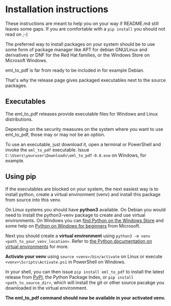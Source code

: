# Installation instructions

These instructions are meant to help you on your way if README.md still leaves
some gaps. If you are comfortable with a `pip install` you should not read on
;-)

The preferred way to install packages on your system should be to use some form
of package manager like APT for debian GNU/Linux and derivatives or DNF for the
Red Hat families, or the Windows Store on Microsoft Windows.

eml_to_pdf is far from ready to be included in for example Debian.

That's why the release page gives packaged executables next to the source
packages.

## Executables

The eml_to_pdf releases provide executable files for Windows and Linux
distributions.

Depending on the security measures on the system where you want to use
eml_to_pdf, those may or may not be an option.

To use an executable, just download it, open a terminal or PowerShell and
invoke the `eml_to_pdf` executable.
Issue `C:\Users\youruser\Downloads\eml_to_pdf-0.8.exe` on Windows, for example.

## Using pip

If the executables are blocked on your system, the next easiest way is to
install python, create a virtual environment (venv) and install this package
from source into this venv.

On Linux systems you should have **python3** available. On Debian you would
need to install the python3-venv package to create and use virtual
environments. On Windows you can [find Python on the Windows Store](
  https://apps.microsoft.com/search?query=python&hl=nl-nl&gl=BE) and some
help on [Python on Windows for beginners](
  https://learn.microsoft.com/en-us/windows/python/beginners) from Microsoft.

Next you should create a **virtual environment** using
`python3 -m venv <path_to_your_venv_location>`. Refer to
[the Python documentation on virtual environments](
  https://docs.python.org/3/library/venv.html#creating-virtual-environments)
for more.

**Activate your venv** using `source <venv>/bin/activate` on Linux or execute
`<venv>\Scripts\Activate.ps1` in PowerShell on Windows.

In your shell, you can then issue `pip install eml_to_pdf` to install the
latest release from [PyPI](https://pypi.org), the Python Package Index, or
`pip install <path_to_source_dir>`, which will install the git or other source
pacakge you downloaded in the virtual environment.

**The eml_to_pdf command should now be available in your activated venv.**
